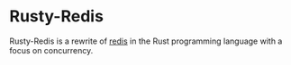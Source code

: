 # Rusty-Redis

Rusty-Redis is a rewrite of [redis](redis.io) in the Rust programming language with a focus on concurrency.